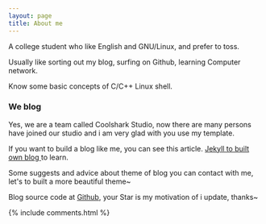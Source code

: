 ```yaml
---
layout: page
title: About me 
---
```


A college student who like English and GNU/Linux, and prefer to toss.
<p>
Usually like sorting out my blog, surfing on Github, learning Computer network.
<p>
Know some basic concepts of C/C++ Linux shell.
<p>

<h3> We blog </h3>  

<p>

Yes, we are a team called Coolshark Studio, now there are many persons have joined our studio and i am very glad with you use my template.

<p>

If you want to build a blog like me, you can see this article.
<a href="/2016/10/jekyll_tutorials1/"> Jekyll to built own blog </a>
to learn.

<p>

Some suggests and advice about theme of blog you can contact with me, let's to built a more beautiful theme~

<p> 

Blog source code at <a target="_blank" href='https://github.com/JasonSorria/JasonSorria.github.io/'>Github</a>, your Star is my motivation of i update, thanks~

<p> 

<p> 

<p> 


{% include comments.html %}

